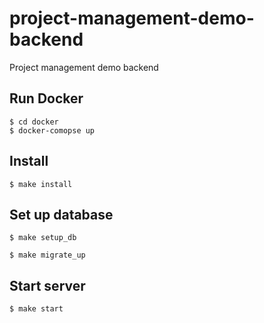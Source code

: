 # project-management-demo-backend
Project management demo backend

## Run Docker

```
$ cd docker
$ docker-comopse up
```

## Install

```
$ make install
```

## Set up database

```
$ make setup_db
```

```
$ make migrate_up
```

## Start server

```
$ make start
```
